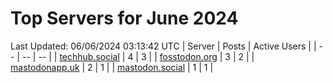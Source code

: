 # Top Servers for June 2024
Last Updated: 06/06/2024 03:13:42 UTC
| Server | Posts | Active Users |
| -- | -- | -- |
| [techhub.social](https://techhub.social/tags/PowerShell) | 4 | 3 |
| [fosstodon.org](https://fosstodon.org/tags/PowerShell) | 3 | 2 |
| [mastodonapp.uk](https://mastodonapp.uk/tags/PowerShell) | 2 | 1 |
| [mastodon.social](https://mastodon.social/tags/PowerShell) | 1 | 1 |
